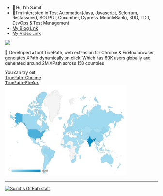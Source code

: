 - 👋 Hi, I’m Sumit
- 👀 I’m interested in Test Automation(Java, Javascript, Selenium, Restassured, SOUPUI, Cucumber, Cypress, MounteBank), BDD, TDD, DevOps & Test Management
- [My Blog Link](https://timus-4ever.medium.com/) 
- [My Video Link](https://www.youtube.com/channel/UCU9PC-znisa8r0G8pOiX8vg)

![](https://komarev.com/ghpvc/?username=gsumit1)  

:rocket: Developed a tool TruePath, web extension for Chrome & Firefox browser, generates XPath dynamically on click. 
Which has 60K users globally and generated around 2M XPath across 158 countries   

You can try out     
[TruePath-Chrome](https://chrome.google.com/webstore/detail/truepath/mgjhkhhbkkldiihlajcnlfchfcmhipmn?hl=en)  
[TruePath-Firefox](https://addons.mozilla.org/en-US/firefox/addon/truepath/)  
<img src="https://github.com/gsumit1/gsumit1/blob/main/world.JPG" width="400" height="300">

-----------------------------
[![Sumit's GitHub stats](https://github-readme-stats.vercel.app/api?username=gsumit1)](https://github-readme-stats.vercel.app/api?username=gsumit1&theme=radical)

<!---![image](https://github.com/gsumit1/gsumit1/blob/main/world.JPG)--->
<!---
gsumit1/gsumit1 is a ✨ special ✨ repository because its `README.md` (this file) appears on your GitHub profile.
You can click the Preview link to take a look at your changes.
--->
